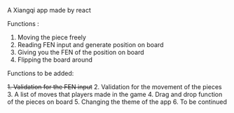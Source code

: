 A Xiangqi app made by react

Functions :

1. Moving the piece freely
2. Reading FEN input and generate position on board
3. Giving you the FEN of the position on board
4. Flipping the board around

Functions to be added:

~~1. Validation for the FEN input~~ 2. Validation for the movement of the pieces 3. A list of moves that players made in the game 4. Drag and drop function of the pieces on board 5. Changing the theme of the app 6. To be continued
